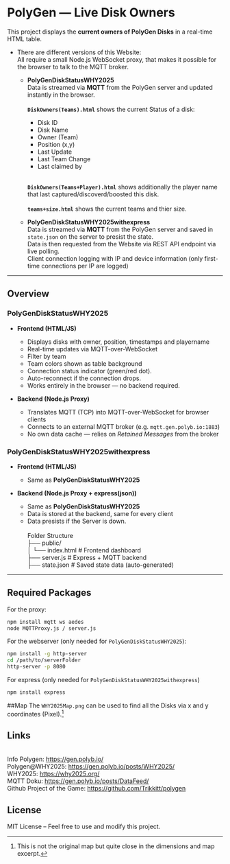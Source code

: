 # PolyGen — Live Disk Owners

This project displays the **current owners of PolyGen Disks** in a real-time HTML table.

- There are different versions of this Website:
<br>All require a small Node.js WebSocket proxy, that makes it possible for the browser to talk to the MQTT broker.

  - **PolyGenDiskStatusWHY2025**
    <br>Data is streamed via **MQTT** from the PolyGen server and updated instantly in the browser. <br>
 <br> **`DiskOwners(Teams).html`** shows the current Status of a disk:
      - Disk ID
      - Disk Name
      - Owner (Team)
      - Position (x,y)
      - Last Update
      - Last Team Change
      - Last claimed by
   
    <br>**`DiskOwners(Teams+Player).html`** shows additionally the player name that last captured/discoverd/boosted this disk. <br>
   <br>**`teams+size.html`** shows the current teams and thier size.

  - **PolyGenDiskStatusWHY2025withexpress**
    <br>Data is streamed via **MQTT** from the PolyGen server and saved in `state.json` on the server to presist the state.
    <br>Data is then requested from the Website via REST API endpoint via live polling.
    <br>Client connection logging with IP and device information (only first-time connections per IP are logged)
    


---

## Overview
### PolyGenDiskStatusWHY2025
- **Frontend (HTML/JS)**  
  - Displays disks with owner, position, timestamps and playername
  - Real-time updates via MQTT-over-WebSocket  
  - Filter by team  
  - Team colors shown as table background
  - Connection status indicator (green/red dot).
  - Auto-reconnect if the connection drops.
  - Works entirely in the browser — no backend required.

- **Backend (Node.js Proxy)**  
  - Translates MQTT (TCP) into MQTT-over-WebSocket for browser clients  
  - Connects to an external MQTT broker (e.g. `mqtt.gen.polyb.io:1883`)  
  - No own data cache — relies on *Retained Messages* from the broker

 ### PolyGenDiskStatusWHY2025withexpress
- **Frontend (HTML/JS)**
  - Same as **PolyGenDiskStatusWHY2025**

- **Backend (Node.js Proxy + express(json))**  
  - Same as **PolyGenDiskStatusWHY2025**
  - Data is stored at the backend, same for every client
  - Data presists if the Server is down.
<br><br> Folder Structure
<br>├── public/
<br>│ └── index.html # Frontend dashboard
<br>├── server.js # Express + MQTT backend
<br>├── state.json # Saved state data (auto-generated)
 
---

## Required Packages
For the proxy:
```bash
npm install mqtt ws aedes
node MQTTProxy.js / server.js
````

For the webserver (only needed for `PolyGenDiskStatusWHY2025`):
```bash
npm install -g http-server
cd /path/to/serverFolder
http-server -p 8080
```

For express (only needed for `PolyGenDiskStatusWHY2025withexpress`)
```bash
npm install express
````

##Map
The `WHY2025Map.png` can be used to find all the Disks via x and y coordinates (Pixel).[^1]
[^1]: This is not the original map but quite close in the dimensions and map excerpt.



## Links
<br>Info Polygen: https://gen.polyb.io/
<br>Polygen@WHY2025: https://gen.polyb.io/posts/WHY2025/
<br>WHY2025: https://why2025.org/
<br>MQTT Doku: https://gen.polyb.io/posts/DataFeed/
<br>Github Project of the Game: https://github.com/Trikkitt/polygen

## License
MIT License – Feel free to use and modify this project.